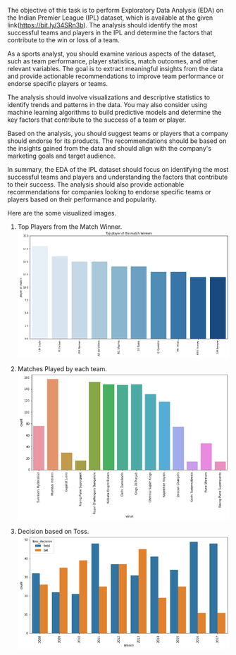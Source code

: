 The objective of this task is to perform Exploratory Data Analysis (EDA) on the Indian Premier League (IPL) dataset, which is available at the given link(https://bit.ly/34SRn3b). The analysis should identify the most successful teams and players in the IPL and determine the factors that contribute to the win or loss of a team.

As a sports analyst, you should examine various aspects of the dataset, such as team performance, player statistics, match outcomes, and other relevant variables. The goal is to extract meaningful insights from the data and provide actionable recommendations to improve team performance or endorse specific players or teams.

The analysis should involve visualizations and descriptive statistics to identify trends and patterns in the data. You may also consider using machine learning algorithms to build predictive models and determine the key factors that contribute to the success of a team or player.

Based on the analysis, you should suggest teams or players that a company should endorse for its products. The recommendations should be based on the insights gained from the data and should align with the company's marketing goals and target audience.

In summary, the EDA of the IPL dataset should focus on identifying the most successful teams and players and understanding the factors that contribute to their success. The analysis should also provide actionable recommendations for companies looking to endorse specific teams or players based on their performance and popularity.


Here are the some visualized images.

1. Top Players from the Match Winner.
![alt text](https://github.com/hrajput1/DataVisulization/blob/main/TopPlayersOfTheMatchWinner.png)



2. Matches Played by each team.
![alt text](https://github.com/hrajput1/DataVisulization/blob/main/matchesplayesbyeachteam.png)




3. Decision based on Toss.
![alt text](https://github.com/hrajput1/DataVisulization/blob/main/TossDecision.png)
